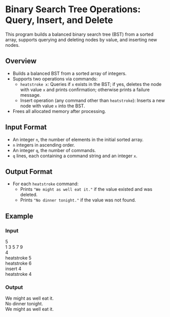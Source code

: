 # Binary Search Tree Operations: Query, Insert, and Delete

This program builds a balanced binary search tree (BST) from a sorted array, supports querying and deleting nodes by value, and inserting new nodes.

## Overview

- Builds a balanced BST from a sorted array of integers.
- Supports two operations via commands:
  - `heatstroke x`: Queries if `x` exists in the BST; if yes, deletes the node with value `x` and prints confirmation; otherwise prints a failure message.
  - Insert operation (any command other than `heatstroke`): Inserts a new node with value `x` into the BST.
- Frees all allocated memory after processing.

## Input Format

- An integer `n`, the number of elements in the initial sorted array.
- `n` integers in ascending order.
- An integer `q`, the number of commands.
- `q` lines, each containing a command string and an integer `x`.

## Output Format

- For each `heatstroke` command:
  - Prints `"We might as well eat it."` if the value existed and was deleted.
  - Prints `"No dinner tonight."` if the value was not found.

## Example

### Input
5  
1 3 5 7 9  
4  
heatstroke 5  
heatstroke 6  
insert 4  
heatstroke 4  

### Output
We might as well eat it.  
No dinner tonight.  
We might as well eat it.  